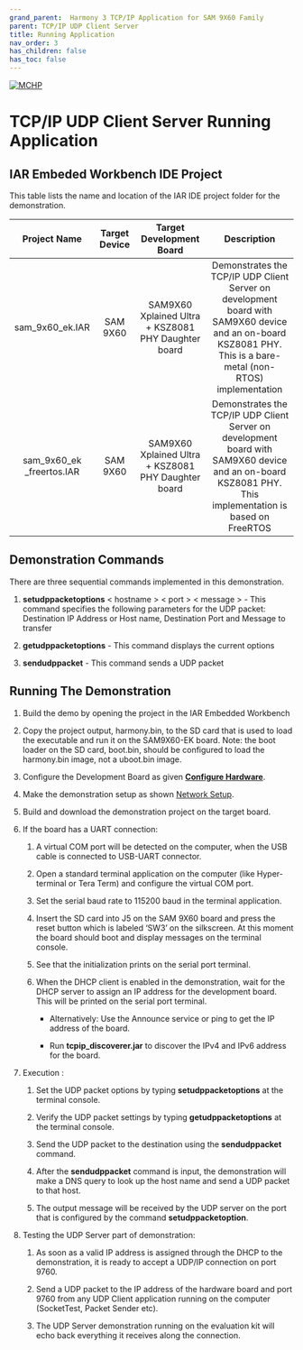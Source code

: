 ```yaml
---
grand_parent:  Harmony 3 TCP/IP Application for SAM 9X60 Family
parent: TCP/IP UDP Client Server
title: Running Application
nav_order: 3
has_children: false
has_toc: false
---
```

[![MCHP](https://www.microchip.com/ResourcePackages/Microchip/assets/dist/images/logo.png)](https://www.microchip.com)

# TCP/IP UDP Client Server Running Application

## IAR Embeded Workbench IDE Project

This table lists the name and location of the IAR IDE project folder for the demonstration. 

|Project Name|  Target Device|  Target Development Board | Description  |
|:-------------:|:---------:|:---------:|:---------:|
|sam_9x60_ek.IAR | SAM 9X60  | SAM9X60 Xplained Ultra + KSZ8081 PHY Daughter board | Demonstrates the TCP/IP UDP Client Server on development board with SAM9X60 device and an on-board KSZ8081 PHY. This is a bare-metal (non-RTOS) implementation  |
|sam_9x60_ek _freertos.IAR | SAM 9X60 | SAM9X60 Xplained Ultra + KSZ8081 PHY Daughter board |Demonstrates the TCP/IP UDP Client Server on development board with SAM9X60 device and an on-board KSZ8081 PHY. This implementation is based on FreeRTOS |

## Demonstration Commands

There are three sequential commands implemented in this demonstration.

1. **setudppacketoptions** < hostname > < port > < message > - This command specifies the following parameters for the UDP packet: Destination IP Address or Host name, Destination Port and Message to transfer

2. **getudppacketoptions** - This command displays the current options

3. **sendudppacket** - This command sends a UDP packet


## Running The Demonstration

1. Build the demo by opening the project in the IAR Embedded Workbench 

2. Copy the project output, harmony.bin, to the SD card that is used to load the executable and run it on the SAM9X60-EK board. Note: the boot loader on the SD card, boot.bin, should be configured to load the harmony.bin image, not a uboot.bin image. 

3. Configure the Development Board as given  **[Configure Hardware](readme_hardware_configuration.md)**.

4. Make the demonstration setup as shown [Network Setup](../../readme.md).

5. Build and download the demonstration project on the target board.

6. If the board has a UART connection:

    1. A virtual COM port will be detected on the computer, when the USB cable is connected to USB-UART connector.

    2. Open a standard terminal application on the computer (like Hyper-terminal or Tera Term) and configure the virtual COM port.

    3. Set the serial baud rate to 115200 baud in the terminal application.

    4. Insert the SD card into J5 on the SAM 9X60 board and press the reset button which is labeled ‘SW3’ on the silkscreen. At this moment the board should boot and display messages on the terminal console. 

    5. See that the initialization prints on the serial port terminal.

    6. When the DHCP client is enabled in the demonstration, wait for the DHCP server to assign an IP address for the development board. This will be printed on the serial port terminal.

		* Alternatively: Use the Announce service or ping to get the IP address of the board.

        * Run **tcpip_discoverer.jar** to discover the IPv4 and IPv6 address for the board.
        
7. Execution :

    1. Set the UDP packet options by typing **setudppacketoptions** at the terminal console.
    
    2. Verify the UDP packet settings by typing **getudppacketoptions** at the terminal console.
    
    3. Send the UDP packet to the destination using the **sendudppacket** command.

    4. After the **sendudppacket** command is input, the demonstration will make a DNS query to look up the host name and send a UDP packet to that host.

    5. The output message will be received by the UDP server on the port that is configured by the command **setudppacketoption**.

8. Testing the UDP Server part of demonstration:

    1. As soon as a valid IP address is assigned through the DHCP to the demonstration, it is ready to accept a UDP/IP connection on port 9760.

    2. Send a UDP packet to the IP address of the hardware board and port 9760 from any UDP Client application running on the computer (SocketTest, Packet Sender etc).

    3. The UDP Server demonstration running on the evaluation kit will echo back everything it receives along the connection.
